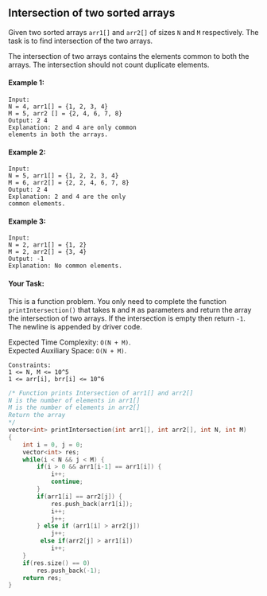 ## Intersection of two sorted arrays

Given two sorted arrays `arr1[]` and `arr2[]` of sizes `N` and `M` respectively. The task is to find intersection of the two arrays.

The intersection of two arrays contains the elements common to both the arrays. The intersection should not count duplicate elements.

#### Example 1:

```
Input:
N = 4, arr1[] = {1, 2, 3, 4}
M = 5, arr2 [] = {2, 4, 6, 7, 8}
Output: 2 4
Explanation: 2 and 4 are only common
elements in both the arrays.
```

#### Example 2:

```
Input:
N = 5, arr1[] = {1, 2, 2, 3, 4}
M = 6, arr2[] = {2, 2, 4, 6, 7, 8}
Output: 2 4
Explanation: 2 and 4 are the only
common elements.
```

#### Example 3:

```
Input:
N = 2, arr1[] = {1, 2}
M = 2, arr2[] = {3, 4}
Output: -1
Explanation: No common elements.
```

#### Your Task:

This is a function problem. You only need to complete the function `printIntersection()` that takes `N` and `M` as parameters and return the array the intersection of two arrays. If the intersection is empty then return `-1`.  
The newline is appended by driver code.

Expected Time Complexity: `O(N + M)`.  
Expected Auxiliary Space: `O(N + M)`.

```
Constraints:
1 <= N, M <= 10^5
1 <= arr[i], brr[i] <= 10^6
```

```c++
/* Function prints Intersection of arr1[] and arr2[]
N is the number of elements in arr1[]
M is the number of elements in arr2[]
Return the array
*/
vector<int> printIntersection(int arr1[], int arr2[], int N, int M)
{
    int i = 0, j = 0;
    vector<int> res;
    while(i < N && j < M) {
        if(i > 0 && arr1[i-1] == arr1[i]) {
            i++;
            continue;
        }
        if(arr1[i] == arr2[j]) {
            res.push_back(arr1[i]);
            i++;
            j++;
        } else if (arr1[i] > arr2[j])
            j++;
         else if(arr2[j] > arr1[i])
            i++;
    }
    if(res.size() == 0)
        res.push_back(-1);
    return res;
}
```
